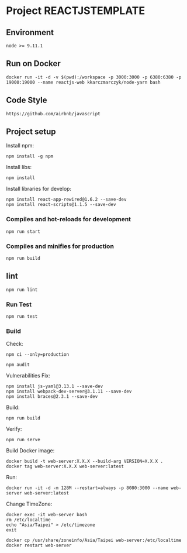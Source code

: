 # Project REACTJSTEMPLATE

## Environment

```
node >= 9.11.1
```

## Run on Docker

```
docker run -it -d -v $(pwd):/workspace -p 3000:3000 -p 6380:6380 -p 19000:19000 --name reactjs-web kkarczmarczyk/node-yarn bash
```

## Code Style

```
https://github.com/airbnb/javascript
```

## Project setup

Install npm:

```
npm install -g npm
```

Install libs:

```
npm install
```

Install libraries for develop:

```
npm install react-app-rewired@1.6.2 --save-dev
npm install react-scripts@1.1.5 --save-dev
```

### Compiles and hot-reloads for development

```
npm run start
```

### Compiles and minifies for production

```
npm run build
```

## lint

```
npm run lint
```

### Run Test

```
npm run test
```

### Build

Check:

```
npm ci --only=production

npm audit
```

Vulnerabilities Fix:

```
npm install js-yaml@3.13.1 --save-dev
npm install webpack-dev-server@3.1.11 --save-dev
npm install braces@2.3.1 --save-dev
```

Build:

```
npm run build
```

Verify:

```
npm run serve
```

Build Docker image:

```
docker build -t web-server:X.X.X --build-arg VERSION=X.X.X .
docker tag web-server:X.X.X web-server:latest
```

Run:

```
docker run -it -d -m 128M --restart=always -p 8080:3000 --name web-server web-server:latest
```

Change TimeZone:

```
docker exec -it web-server bash
rm /etc/localtime
echo "Asia/Taipei" > /etc/timezone
exit

docker cp /usr/share/zoneinfo/Asia/Taipei web-server:/etc/localtime
docker restart web-server
```
